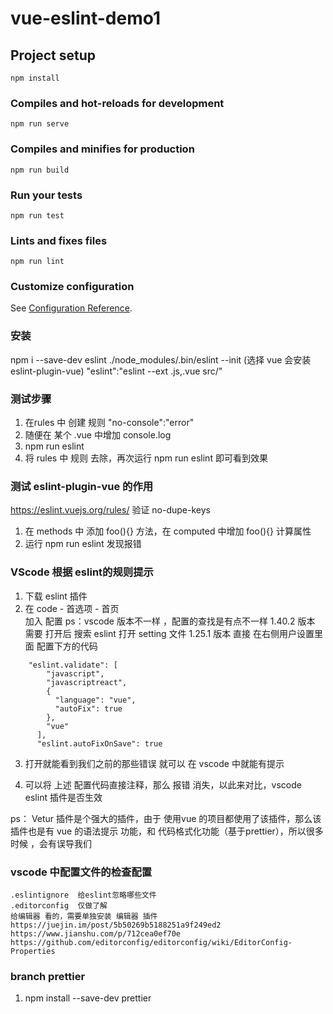 # vue-eslint-demo1

## Project setup
```
npm install
```

### Compiles and hot-reloads for development
```
npm run serve
```

### Compiles and minifies for production
```
npm run build
```

### Run your tests
```
npm run test
```

### Lints and fixes files
```
npm run lint
```

### Customize configuration
See [Configuration Reference](https://cli.vuejs.org/config/).



### 安装
npm i --save-dev eslint
./node_modules/.bin/eslint --init (选择 vue 会安装 eslint-plugin-vue)
"eslint":"eslint --ext .js,.vue src/"

### 测试步骤
1. 在rules 中 创建  规则  "no-console":"error"
2. 随便在 某个 .vue 中增加 console.log
3. npm run eslint 
4. 将 rules 中 规则 去除，再次运行 npm run eslint 即可看到效果

### 测试 eslint-plugin-vue 的作用
https://eslint.vuejs.org/rules/
验证 no-dupe-keys
1. 在 methods 中 添加 foo(){}  方法，在 computed 中增加 foo(){}  计算属性
2. 运行 npm run eslint 发现报错


### VScode 根据 eslint的规则提示
1. 下载 eslint 插件
2. 在 code - 首选项 - 首页  
加入 配置
ps：vscode 版本不一样 ，配置的查找是有点不一样
1.40.2 版本 需要 打开后 搜索 eslint 打开 setting 文件
1.25.1 版本 直接 在右侧用户设置里面 配置下方的代码


```
    "eslint.validate": [
        "javascript",
        "javascriptreact",
        {
          "language": "vue",
          "autoFix": true
        },
        "vue"
      ],
      "eslint.autoFixOnSave": true
```
3. 打开就能看到我们之前的那些错误 就可以 在 vscode 中就能有提示

4. 可以将 上述 配置代码直接注释，那么 报错 消失，以此来对比，vscode eslint 插件是否生效

ps：
Vetur 插件是个强大的插件，由于 使用vue 的项目都使用了该插件，那么该插件也是有 vue 的语法提示 功能，和 代码格式化功能（基于prettier），所以很多时候 ，会有误导我们

### vscode 中配置文件的检查配置
```
.eslintignore  给eslint忽略哪些文件
.editorconfig  仅做了解
给编辑器 看的，需要单独安装 编辑器 插件
https://juejin.im/post/5b50269b5188251a9f249ed2
https://www.jianshu.com/p/712cea0ef70e
https://github.com/editorconfig/editorconfig/wiki/EditorConfig-Properties
```


### branch prettier
1. npm install --save-dev prettier



